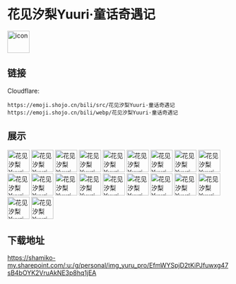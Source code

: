 # 花见汐梨Yuuri·童话奇遇记
<img src="https://emoji.shojo.cn/bili/src/花见汐梨Yuuri·童话奇遇记/icon.png" width="50" height="50" alt="icon">

## 链接
Cloudflare:
```
https://emoji.shojo.cn/bili/src/花见汐梨Yuuri·童话奇遇记
https://emoji.shojo.cn/bili/webp/花见汐梨Yuuri·童话奇遇记
```
## 展示
<img src="https://emoji.shojo.cn/bili/src/花见汐梨Yuuri·童话奇遇记/花见汐梨Yuuri·童话奇遇记-冲鸭.png" width="50" height="50" alt="花见汐梨Yuuri·童话奇遇记-冲鸭">
<img src="https://emoji.shojo.cn/bili/src/花见汐梨Yuuri·童话奇遇记/花见汐梨Yuuri·童话奇遇记-送花.png" width="50" height="50" alt="花见汐梨Yuuri·童话奇遇记-送花">
<img src="https://emoji.shojo.cn/bili/src/花见汐梨Yuuri·童话奇遇记/花见汐梨Yuuri·童话奇遇记-来玩鸭.png" width="50" height="50" alt="花见汐梨Yuuri·童话奇遇记-来玩鸭">
<img src="https://emoji.shojo.cn/bili/src/花见汐梨Yuuri·童话奇遇记/花见汐梨Yuuri·童话奇遇记-妈妈.png" width="50" height="50" alt="花见汐梨Yuuri·童话奇遇记-妈妈">
<img src="https://emoji.shojo.cn/bili/src/花见汐梨Yuuri·童话奇遇记/花见汐梨Yuuri·童话奇遇记-喝梨汁.png" width="50" height="50" alt="花见汐梨Yuuri·童话奇遇记-喝梨汁">
<img src="https://emoji.shojo.cn/bili/src/花见汐梨Yuuri·童话奇遇记/花见汐梨Yuuri·童话奇遇记-烧嘎.png" width="50" height="50" alt="花见汐梨Yuuri·童话奇遇记-烧嘎">
<img src="https://emoji.shojo.cn/bili/src/花见汐梨Yuuri·童话奇遇记/花见汐梨Yuuri·童话奇遇记-我超勇.png" width="50" height="50" alt="花见汐梨Yuuri·童话奇遇记-我超勇">
<img src="https://emoji.shojo.cn/bili/src/花见汐梨Yuuri·童话奇遇记/花见汐梨Yuuri·童话奇遇记-昏了.png" width="50" height="50" alt="花见汐梨Yuuri·童话奇遇记-昏了">
<img src="https://emoji.shojo.cn/bili/src/花见汐梨Yuuri·童话奇遇记/花见汐梨Yuuri·童话奇遇记-爱你鸭.png" width="50" height="50" alt="花见汐梨Yuuri·童话奇遇记-爱你鸭">
<img src="https://emoji.shojo.cn/bili/src/花见汐梨Yuuri·童话奇遇记/花见汐梨Yuuri·童话奇遇记-旅行鸭.png" width="50" height="50" alt="花见汐梨Yuuri·童话奇遇记-旅行鸭">
<img src="https://emoji.shojo.cn/bili/src/花见汐梨Yuuri·童话奇遇记/花见汐梨Yuuri·童话奇遇记-投降.png" width="50" height="50" alt="花见汐梨Yuuri·童话奇遇记-投降">
<img src="https://emoji.shojo.cn/bili/src/花见汐梨Yuuri·童话奇遇记/花见汐梨Yuuri·童话奇遇记-打米.png" width="50" height="50" alt="花见汐梨Yuuri·童话奇遇记-打米">
<img src="https://emoji.shojo.cn/bili/src/花见汐梨Yuuri·童话奇遇记/花见汐梨Yuuri·童话奇遇记-上鸭力.png" width="50" height="50" alt="花见汐梨Yuuri·童话奇遇记-上鸭力">
<img src="https://emoji.shojo.cn/bili/src/花见汐梨Yuuri·童话奇遇记/花见汐梨Yuuri·童话奇遇记-流汗.png" width="50" height="50" alt="花见汐梨Yuuri·童话奇遇记-流汗">
<img src="https://emoji.shojo.cn/bili/src/花见汐梨Yuuri·童话奇遇记/花见汐梨Yuuri·童话奇遇记-好梦鸭.png" width="50" height="50" alt="花见汐梨Yuuri·童话奇遇记-好梦鸭">
<img src="https://emoji.shojo.cn/bili/src/花见汐梨Yuuri·童话奇遇记/花见汐梨Yuuri·童话奇遇记-流口水鸭.png" width="50" height="50" alt="花见汐梨Yuuri·童话奇遇记-流口水鸭">
<img src="https://emoji.shojo.cn/bili/src/花见汐梨Yuuri·童话奇遇记/花见汐梨Yuuri·童话奇遇记-鸭门.png" width="50" height="50" alt="花见汐梨Yuuri·童话奇遇记-鸭门">
<img src="https://emoji.shojo.cn/bili/src/花见汐梨Yuuri·童话奇遇记/花见汐梨Yuuri·童话奇遇记-害怕鸭.png" width="50" height="50" alt="花见汐梨Yuuri·童话奇遇记-害怕鸭">
<img src="https://emoji.shojo.cn/bili/src/花见汐梨Yuuri·童话奇遇记/花见汐梨Yuuri·童话奇遇记-思考.png" width="50" height="50" alt="花见汐梨Yuuri·童话奇遇记-思考">
<img src="https://emoji.shojo.cn/bili/src/花见汐梨Yuuri·童话奇遇记/花见汐梨Yuuri·童话奇遇记-起飞.png" width="50" height="50" alt="花见汐梨Yuuri·童话奇遇记-起飞">

## 下载地址

https://shamiko-my.sharepoint.com/:u:/g/personal/img_yuru_pro/EfmWYSpjD2tKiPJfuwxg47sB4bOYK2VruAkNE3p8hq1jEA